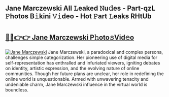 ## Jane Marczewski All 𝙻eaked 𝙽u𝚍es - Part-qzL 𝙿hotos B𝚒kini 𝚅𝚒deo - Hot 𝙿art 𝙻eaks RHtUb

# <h2><a href="http://ld3kcg5.urlbe.top/?page=Jane+Marczewski">🔗🔗👉👉 Jane Marczewski P𝚑oto𝚜Vid𝚎o</a></h2>

[![Jane Marczewski](https://i.imgur.com/eBuTRDB.gif)](http://ld3kcg5.urlbe.top/?page=Jane+Marczewski)
Jane Marczewski, a paradoxical and complex persona, challenges simple categorization. Her pioneering use of digital media for self-representation has enthralled and infuriated viewers, igniting debates on identity, artistic expression, and the evolving nature of online communities. Though her future plans are unclear, her role in redefining the online world is unquestionable. Armed with unwavering tenacity and undeniable charm, Jane Marczewski influence in the virtual world is boundless.
